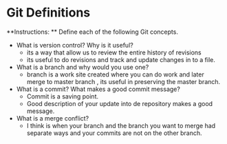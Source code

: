 # Git Definitions

**Instructions: ** Define each of the following Git concepts.

* What is version control?  Why is it useful?
    * its a way that allow us to review the entire history of revisions
    * its useful to  do revisions and track and update changes in to a file.
* What is a branch and why would you use one?
    * branch is a work site created where you can do work and later merge to  master branch , its useful in preserving the master branch.
* What is a commit? What makes a good commit message?
    * Commit is a saving point. 
    * Good description of your update into de repository makes a good message.
* What is a merge conflict?
    * I think is when your branch and the branch you want to merge had separate ways and your commits are not on the other branch.